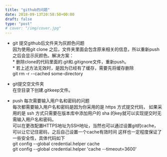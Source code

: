 ```yaml
---
title: "github的问题"
date: 2018-09-13T20:58:50+00:00
draft: false
type: "post"
# cover: "/img/cover.jpg"
---
```


- git 提交github后文件夹为灰颜色问题  
因为使用git clone 之后，文件夹里面会包含原来相关的信息，所以重新push之后会显示灰颜色。解决方案：  
\* 删除clone的代码里面的.git和.gitignore文件，重新push。  
\* 若上述方法无效时，是因为已经有了缓存，需要先将缓存删除  
git rm -r --cached some-directory

- git提交空文件夹  
在空目录下创建.gitkeep文件。

- push 每次需要输入用户名和密码的问题  
每次都需要输入用户名和密码是因为你采用的是 https 方式提交代码， 如果采用的是 ssh 方式只需要在版本库中添加用户的 sha 的key就可以实现提交时无需输入用户名和密码。  
可以在更改配置HTTPS地址为SSH地址，当然也可以通过设置git的cache，可以让它记住密码，之后自己设置一个cache有效时间 这样也一定程度保证了一些安全性，具体代码如下  
git config --global credential.helper cache  
git config --global credential.helper 'cache --timeout=3600' 